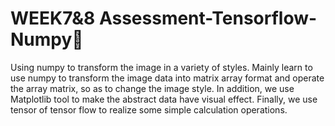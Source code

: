 # WEEK7&8 Assessment-Tensorflow-Numpy👻

Using numpy to transform the image in a variety of styles. 
Mainly learn to use numpy to transform the image data into matrix array format and operate the array matrix, so as to change the image style. In addition, we use Matplotlib tool to make the abstract data have visual effect. 
Finally, we use tensor of tensor flow to realize some simple calculation operations.

